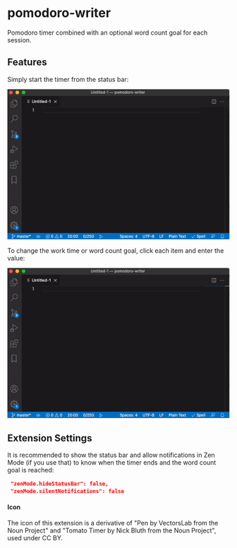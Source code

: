# pomodoro-writer 

Pomodoro timer combined with an optional word count goal for each session.

## Features

Simply start the timer from the status bar:

![Timer and word count in status bar](images/start_timer.gif)

To change the work time or word count goal, click each item and enter the value:

![Change work time or word count goal](images/change_settings.gif)


## Extension Settings

It is recommended to show the status bar and allow notifications in Zen Mode (if you use that) to know when the timer ends and the word count goal is reached:
```json
 "zenMode.hideStatusBar": false,
 "zenMode.silentNotifications": false
 ```


#### Icon
The icon of this extension is a derivative of "Pen by VectorsLab from the Noun Project" and "Tomato Timer by Nick Bluth from the Noun Project", used under CC BY.
